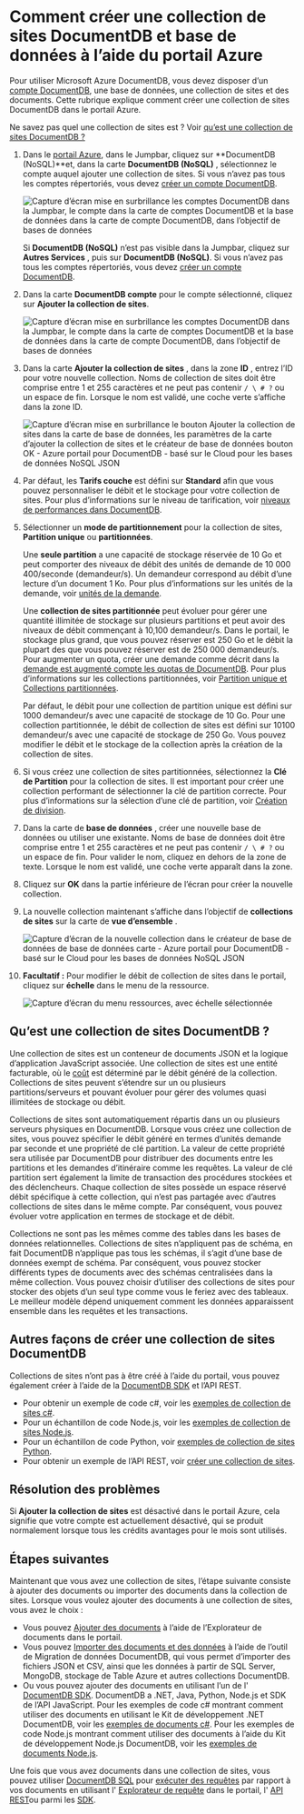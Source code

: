 <properties 
    pageTitle="Créer une base de données DocumentDB et collection | Microsoft Azure" 
    description="Apprenez à créer des bases de données NoSQL et collections de document JSON à l’aide du portail de service en ligne pour Azure DocumentDB, un nuage en fonction de base de données du document. Obtenez un essai gratuit aujourd'hui." 
    services="documentdb" 
    authors="mimig1" 
    manager="jhubbard" 
    editor="monicar" 
    documentationCenter=""/>

<tags 
    ms.service="documentdb" 
    ms.workload="data-services" 
    ms.tgt_pltfrm="na" 
    ms.devlang="na" 
    ms.topic="article" 
    ms.date="10/17/2016" 
    ms.author="mimig"/>

# <a name="how-to-create-a-documentdb-collection-and-database-using-the-azure-portal"></a>Comment créer une collection de sites DocumentDB et base de données à l’aide du portail Azure

Pour utiliser Microsoft Azure DocumentDB, vous devez disposer d’un [compte DocumentDB](documentdb-create-account.md), une base de données, une collection de sites et des documents. Cette rubrique explique comment créer une collection de sites DocumentDB dans le portail Azure. 

Ne savez pas quel une collection de sites est ? Voir [qu’est une collection de sites DocumentDB ?](#what-is-a-documentdb-collection)

1.  Dans le [portail Azure](https://portal.azure.com/), dans le Jumpbar, cliquez sur **DocumentDB (NoSQL)**et, dans la carte **DocumentDB (NoSQL)** , sélectionnez le compte auquel ajouter une collection de sites. Si vous n’avez pas tous les comptes répertoriés, vous devez [créer un compte DocumentDB](documentdb-create-account.md).

    ![Capture d’écran mise en surbrillance les comptes DocumentDB dans la Jumpbar, le compte dans la carte de comptes DocumentDB et la base de données dans la carte de compte DocumentDB, dans l’objectif de bases de données](./media/documentdb-create-collection/docdb-database-creation-1-2.png)
    
    Si **DocumentDB (NoSQL)** n’est pas visible dans la Jumpbar, cliquez sur **Autres Services** , puis sur **DocumentDB (NoSQL)**. Si vous n’avez pas tous les comptes répertoriés, vous devez [créer un compte DocumentDB](documentdb-create-account.md).

2. Dans la carte **DocumentDB compte** pour le compte sélectionné, cliquez sur **Ajouter la collection de sites**.

    ![Capture d’écran mise en surbrillance les comptes DocumentDB dans la Jumpbar, le compte dans la carte de comptes DocumentDB et la base de données dans la carte de compte DocumentDB, dans l’objectif de bases de données](./media/documentdb-create-collection/docdb-database-creation-3.png)

3. Dans la carte **Ajouter la collection de sites** , dans la zone **ID** , entrez l’ID pour votre nouvelle collection. Noms de collection de sites doit être comprise entre 1 et 255 caractères et ne peut pas contenir `/ \ # ?` ou un espace de fin. Lorsque le nom est validé, une coche verte s’affiche dans la zone ID.

    ![Capture d’écran mise en surbrillance le bouton Ajouter la collection de sites dans la carte de base de données, les paramètres de la carte d’ajouter la collection de sites et le créateur de base de données bouton OK - Azure portail pour DocumentDB - basé sur le Cloud pour les bases de données NoSQL JSON](./media/documentdb-create-collection/docdb-collection-creation-5-8.png)

4. Par défaut, les **Tarifs couche** est défini sur **Standard** afin que vous pouvez personnaliser le débit et le stockage pour votre collection de sites. Pour plus d’informations sur le niveau de tarification, voir [niveaux de performances dans DocumentDB](documentdb-performance-levels.md).  

5. Sélectionner un **mode de partitionnement** pour la collection de sites, **Partition unique** ou **partitionnées**. 

    Une **seule partition** a une capacité de stockage réservée de 10 Go et peut comporter des niveaux de débit des unités de demande de 10 000 400/seconde (demandeur/s). Un demandeur correspond au débit d’une lecture d’un document 1 Ko. Pour plus d’informations sur les unités de la demande, voir [unités de la demande](documentdb-request-units.md). 

    Une **collection de sites partitionnée** peut évoluer pour gérer une quantité illimitée de stockage sur plusieurs partitions et peut avoir des niveaux de débit commençant à 10,100 demandeur/s. Dans le portail, le stockage plus grand, que vous pouvez réserver est 250 Go et le débit la plupart des que vous pouvez réserver est de 250 000 demandeur/s. Pour augmenter un quota, créer une demande comme décrit dans la [demande est augmenté compte les quotas de DocumentDB](documentdb-increase-limits.md). Pour plus d’informations sur les collections partitionnées, voir [Partition unique et Collections partitionnées](documentdb-partition-data.md#single-partition-and-partitioned-collections).

    Par défaut, le débit pour une collection de partition unique est défini sur 1000 demandeur/s avec une capacité de stockage de 10 Go. Pour une collection partitionnée, le débit de collection de sites est défini sur 10100 demandeur/s avec une capacité de stockage de 250 Go. Vous pouvez modifier le débit et le stockage de la collection après la création de la collection de sites. 

6. Si vous créez une collection de sites partitionnées, sélectionnez la **Clé de Partition** pour la collection de sites. Il est important pour créer une collection performant de sélectionner la clé de partition correcte. Pour plus d’informations sur la sélection d’une clé de partition, voir [Création de division](documentdb-partition-data.md#designing-for-partitioning).

7. Dans la carte de **base de données** , créer une nouvelle base de données ou utiliser une existante. Noms de base de données doit être comprise entre 1 et 255 caractères et ne peut pas contenir `/ \ # ?` ou un espace de fin. Pour valider le nom, cliquez en dehors de la zone de texte. Lorsque le nom est validé, une coche verte apparaît dans la zone.

8. Cliquez sur **OK** dans la partie inférieure de l’écran pour créer la nouvelle collection. 

9. La nouvelle collection maintenant s’affiche dans l’objectif de **collections de sites** sur la carte de **vue d’ensemble** .
 
    ![Capture d’écran de la nouvelle collection dans le créateur de base de données de base de données carte - Azure portail pour DocumentDB - basé sur le Cloud pour les bases de données NoSQL JSON](./media/documentdb-create-collection/docdb-collection-creation-9.png)

10. **Facultatif :** Pour modifier le débit de collection de sites dans le portail, cliquez sur **échelle** dans le menu de la ressource. 

    ![Capture d’écran du menu ressources, avec échelle sélectionnée](./media/documentdb-create-collection/docdb-collection-creation-scale.png)

## <a name="what-is-a-documentdb-collection"></a>Qu’est une collection de sites DocumentDB ? 

Une collection de sites est un conteneur de documents JSON et la logique d’application JavaScript associée. Une collection de sites est une entité facturable, où le [coût](documentdb-performance-levels.md) est déterminé par le débit généré de la collection. Collections de sites peuvent s’étendre sur un ou plusieurs partitions/serveurs et pouvant évoluer pour gérer des volumes quasi illimitées de stockage ou débit.

Collections de sites sont automatiquement répartis dans un ou plusieurs serveurs physiques en DocumentDB. Lorsque vous créez une collection de sites, vous pouvez spécifier le débit généré en termes d’unités demande par seconde et une propriété de clé partition. La valeur de cette propriété sera utilisée par DocumentDB pour distribuer des documents entre les partitions et les demandes d’itinéraire comme les requêtes. La valeur de clé partition sert également la limite de transaction des procédures stockées et des déclencheurs. Chaque collection de sites possède un espace réservé débit spécifique à cette collection, qui n’est pas partagée avec d’autres collections de sites dans le même compte. Par conséquent, vous pouvez évoluer votre application en termes de stockage et de débit. 

Collections ne sont pas les mêmes comme des tables dans les bases de données relationnelles. Collections de sites n’appliquent pas de schéma, en fait DocumentDB n’applique pas tous les schémas, il s’agit d’une base de données exempt de schéma. Par conséquent, vous pouvez stocker différents types de documents avec des schémas centralisées dans la même collection. Vous pouvez choisir d’utiliser des collections de sites pour stocker des objets d’un seul type comme vous le feriez avec des tableaux. Le meilleur modèle dépend uniquement comment les données apparaissent ensemble dans les requêtes et les transactions.

## <a name="other-ways-to-create-a-documentdb-collection"></a>Autres façons de créer une collection de sites DocumentDB

Collections de sites n’ont pas à être créé à l’aide du portail, vous pouvez également créer à l’aide de la [DocumentDB SDK](documentdb-sdk-dotnet.md) et l’API REST. 

- Pour obtenir un exemple de code c#, voir les [exemples de collection de sites c#](documentdb-dotnet-samples.md#collection-examples). 
- Pour un échantillon de code Node.js, voir les [exemples de collection de sites Node.js](documentdb-nodejs-samples.md#collection-examples).
- Pour un échantillon de code Python, voir [exemples de collection de sites Python](documentdb-python-samples.md#collection-examples).
- Pour obtenir un exemple de l’API REST, voir [créer une collection de sites](https://msdn.microsoft.com/library/azure/mt489078.aspx).

## <a name="troubleshooting"></a>Résolution des problèmes

Si **Ajouter la collection de sites** est désactivé dans le portail Azure, cela signifie que votre compte est actuellement désactivé, qui se produit normalement lorsque tous les crédits avantages pour le mois sont utilisés.   

## <a name="next-steps"></a>Étapes suivantes

Maintenant que vous avez une collection de sites, l’étape suivante consiste à ajouter des documents ou importer des documents dans la collection de sites. Lorsque vous voulez ajouter des documents à une collection de sites, vous avez le choix :

- Vous pouvez [Ajouter des documents](documentdb-view-json-document-explorer.md) à l’aide de l’Explorateur de documents dans le portail.
- Vous pouvez [Importer des documents et des données](documentdb-import-data.md) à l’aide de l’outil de Migration de données DocumentDB, qui vous permet d’importer des fichiers JSON et CSV, ainsi que les données à partir de SQL Server, MongoDB, stockage de Table Azure et autres collections DocumentDB. 
- Ou vous pouvez ajouter des documents en utilisant l’un de l' [DocumentDB SDK](documentdb-sdk-dotnet.md). DocumentDB a .NET, Java, Python, Node.js et SDK de l’API JavaScript. Pour les exemples de code c# montrant comment utiliser des documents en utilisant le Kit de développement .NET DocumentDB, voir les [exemples de documents c#](documentdb-dotnet-samples.md#document-examples). Pour les exemples de code Node.js montrant comment utiliser des documents à l’aide du Kit de développement Node.js DocumentDB, voir les [exemples de documents Node.js](documentdb-nodejs-samples.md#document-examples).

Une fois que vous avez documents dans une collection de sites, vous pouvez utiliser [DocumentDB SQL](documentdb-sql-query.md) pour [exécuter des requêtes](documentdb-sql-query.md#executing-queries) par rapport à vos documents en utilisant l' [Explorateur de requête](documentdb-query-collections-query-explorer.md) dans le portail, l' [API REST](https://msdn.microsoft.com/library/azure/dn781481.aspx)ou parmi les [SDK](documentdb-sdk-dotnet.md). 
